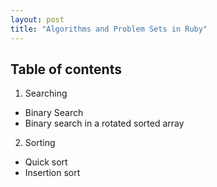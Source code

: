 ```yaml
---
layout: post
title: "Algorithms and Problem Sets in Ruby"
---
```


## Table of contents

1. Searching
- Binary Search
- Binary search in a rotated sorted array

2. Sorting
- Quick sort
- Insertion sort
